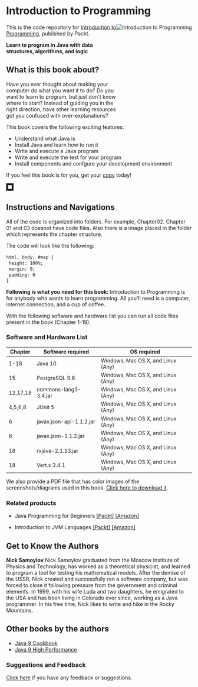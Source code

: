 # Introduction to Programming

<a href="https://www.packtpub.com/application-development/introduction-programming?utm_source=GitHub&utm_medium=repository&utm_campaign=9781788839129"><img src="https://d255esdrn735hr.cloudfront.net/sites/default/files/imagecache/ppv4_main_book_cover/9781788839129%20-%20Copy.png" alt="Introduction to Programming" height="256px" align="right"></a>

This is the code repository for [Introduction to Programming](https://www.packtpub.com/application-development/introduction-programming?utm_source=GitHub&utm_medium=repository&utm_campaign=9781788839129), published by Packt.

**Learn to program in Java with data structures, algorithms, and logic**

## What is this book about?
Have you ever thought about making your computer do what you want it to do? Do you want to learn to program, but just don't know where to start? Instead of guiding you in the right direction, have other learning resources got you confused with over-explanations?

This book covers the following exciting features: 
* Understand what Java is
* Install Java and learn how to run it
* Write and execute a Java program
* Write and execute the test for your program
* Install components and confgure your development environment

If you feel this book is for you, get your [copy](https://www.amazon.com/dp/1788839129) today!

<a href="https://www.packtpub.com/?utm_source=github&utm_medium=banner&utm_campaign=GitHubBanner"><img src="https://raw.githubusercontent.com/PacktPublishing/GitHub/master/GitHub.png" 
alt="https://www.packtpub.com/" border="5" /></a>


## Instructions and Navigations
All of the code is organized into folders. For example, Chapter02. Chapter 01 and 03 doesnot have code files. Also there is a image placed in the folder which represents the chapter structure.

The code will look like the following:
```
html, body, #map {
 height: 100%; 
 margin: 0;
 padding: 0
}
```

**Following is what you need for this book:**
Introduction to Programming is for anybody who wants to learn programming. All you’ll need is a computer, internet connection, and a cup of coffee.

With the following software and hardware list you can run all code files present in the book (Chapter 1-19).

### Software and Hardware List

| Chapter     | Software required        | OS required                        |
| --------    | ------------------------ | -----------------------------------|
| 1-18        | Java 10                  | Windows, Mac OS X, and Linux (Any) |
| 15          | PostgreSQL 9.6           | Windows, Mac OS X, and Linux (Any) |
| 12,17,18    | commons-lang3-3.4.jar    | Windows, Mac OS X, and Linux (Any) |
| 4,5,6,8     | JUnit 5                  | Windows, Mac OS X, and Linux (Any) |
| 6           | javax.json-api-1.1.2.jar | Windows, Mac OS X, and Linux (Any) |
| 6           | javax.json-1.1.2.jar     | Windows, Mac OS X, and Linux (Any) |
| 18          | rxjava-2.1.13.jar        | Windows, Mac OS X, and Linux (Any) |
| 18          | Vert.x 3.4.1             | Windows, Mac OS X, and Linux (Any) |

We also provide a PDF file that has color images of the screenshots/diagrams used in this book. [Click here to download it](https://www.packtpub.com/sites/default/files/downloads/IntroductiontoProgramming_ColorImages.pdf).

### Related products <Paste books from the Other books you may enjoy section>
* Java Programming for Beginners [[Packt]](https://www.packtpub.com/application-development/java-programming-beginners?utm_source=GitHub&utm_medium=repository&utm_campaign=9781788296298) [[Amazon]](https://www.amazon.com/dp/178829629X)

* Introduction to JVM Languages [[Packt]](https://www.packtpub.com/application-development/introduction-jvm-languages?utm_source=GitHub&utm_medium=repository&utm_campaign=9781787127944) [[Amazon]](https://www.amazon.com/dp/178712794X)

## Get to Know the Authors
**Nick Samoylov**
Nick Samoylov graduated from the Moscow Institute of Physics and Technology, has worked as a theoretical physicist, and learned to program a tool for testing his mathematical models. After the demise of the USSR, Nick created and successfully ran a software company, but was forced to close it following pressure from the government and criminal elements. In 1999, with his wife Luda and two daughters, he emigrated to the USA and has been living in Colorado ever since, working as a Java programmer. In his free time, Nick likes to write and hike in the Rocky Mountains.

## Other books by the authors
* [Java 9 Cookbook](https://www.packtpub.com/application-development/java-9-cookbook?utm_source=GitHub&utm_medium=repository&utm_campaign=9781786461407)
* [Java 9 High Performance](https://www.packtpub.com/application-development/java-9-high-performance?utm_source=GitHub&utm_medium=repository&utm_campaign=9781787120785)

### Suggestions and Feedback
[Click here](https://docs.google.com/forms/d/e/1FAIpQLSdy7dATC6QmEL81FIUuymZ0Wy9vH1jHkvpY57OiMeKGqib_Ow/viewform) if you have any feedback or suggestions.
